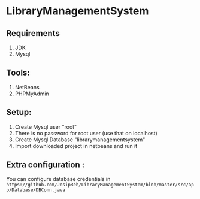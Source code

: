 # LibraryManagementSystem

## Requirements
 1. JDK
 2. Mysql

## Tools:
 1. NetBeans
 2. PHPMyAdmin
 
 ## Setup:
 1. Create Mysql user "root"
 2. There is no password for root user (use that on localhost)
 3. Create Mysql Database "librarymanagementsystem"
 4. Import downloaded project in netbeans and run it

## Extra configuration :
 You can configure database credentials in ``` https://github.com/JosipReh/LibraryManagementSystem/blob/master/src/app/Database/DBConn.java ```
 

